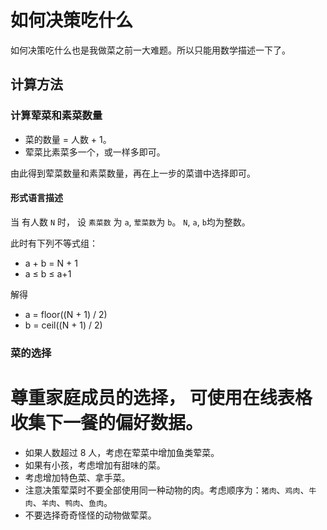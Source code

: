 # 如何决策吃什么

如何决策吃什么也是我做菜之前一大难题。所以只能用数学描述一下了。

## 计算方法

### 计算荤菜和素菜数量

* 菜的数量 = 人数 + 1。
* 荤菜比素菜多一个，或一样多即可。

由此得到荤菜数量和素菜数量，再在上一步的菜谱中选择即可。

#### 形式语言描述

当 有人数 `N` 时，
设 `素菜数` 为 `a`, `荤菜数`为 `b`。
`N`, `a`, `b`均为整数。

此时有下列不等式组：

* a + b = N + 1
* a ≤ b ≤ a+1

解得

* a = floor((N + 1) / 2)
* b = ceil((N + 1) / 2)

### 菜的选择

# 尊重家庭成员的选择， 可使用在线表格收集下一餐的偏好数据。
* 如果人数超过 8 人，考虑在荤菜中增加鱼类荤菜。
* 如果有小孩，考虑增加有甜味的菜。
* 考虑增加特色菜、拿手菜。
* 注意决策荤菜时不要全部使用同一种动物的肉。考虑顺序为：`猪肉`、`鸡肉`、`牛肉`、`羊肉`、`鸭肉`、`鱼肉`。
* 不要选择奇奇怪怪的动物做荤菜。
